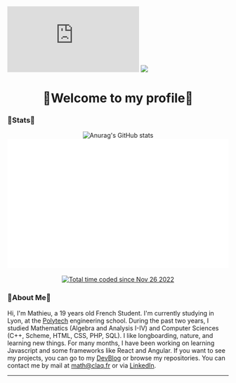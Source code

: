 ![French Version](https://github.com/Claquettes/Claquettes/blob/main/README-fr.md)
![](https://user-images.githubusercontent.com/114826837/204274294-4347eb2f-cb25-429c-9e90-8289991cc5bf.png)
<h1 align="center">🌸Welcome to my profile🌸</h1>

### 🌺Stats🌺
<div align="center">

![Anurag's GitHub stats](https://github-readme-stats.vercel.app/api?username=Claquettes&show_icons=true&theme=synthwave)
</a>
<a href="https://github.com/Claquettes/Stats#gh-dark-mode-only">
<img src="https://github.com/Claquettes/Stats/blob/master/generated/languages.svg#gh-dark-mode-only" />
</a>
<a href="https://github.com/Claquettes/Stats#gh-light-mode-only">


</div>
<p align="center">
    <a href="https://wakatime.com/@85363e99-4bd6-4f5d-928a-967ecbb24610"><img src="https://wakatime.com/badge/user/85363e99-4bd6-4f5d-928a-967ecbb24610.svg" alt="Total time coded since Nov 26 2022" /></a>
</p>

### 🌺About Me🌺

Hi, I'm Mathieu, a 19 years old French Student. I'm currently studying in Lyon, at the [Polytech](https://polytech.univ-lyon1.fr/) engineering school. During the past two years, I studied Mathematics (Algebra and Analysis I-IV) and Computer Sciences (C++, Scheme, HTML, CSS, PHP, SQL). I like longboarding, nature, and learning new things. For many months, I have been working on learning Javascript and some frameworks like React and Angular.
If you want to see my projects, you can go to my [DevBlog](https://ponton-mathi.eu) or browse my repositories. 
You can contact me by mail at [math@claq.fr](mailto:math@claq.fr) or via [LinkedIn](https://www.linkedin.com/in/mathieu-ponton/).

-------------------


<!-- Les badges >

* ![javaScript][javascript]
* [![Express.js][express]][express-url]
* [![Node.js][Node.js]][Node-url]
* [![HTML][HTML5]][HTML-url]
* [![CSS][CSS3]][CSS-url]
* [![Sharp.js][Sharp.js]][Sharp-url]
* [![Socket.io][Socket.io]][Socket-url]
* [![Selenium][Selenium]][Selenium-url]
* [![Python][Python]][Python-url]
* [![C++][C++]][C++-url]
* [![SQL][SQL]][SQL-url]
* [![Socket.io][Socket.io]][Socket-url]
* [![react-native][react-native]][react-native-url]
* [![discord.js][discord.js]][discord.js-url]
* ![steam.js][steam.js]
* [![C#][C#]][C#-url]
* [![Anime.js][Anime.js]][Anime-url]
* [![particle.js][particle.js]][particle-url]
  
<!-- Les liens --> 
[json]: https://img.shields.io/badge/JSON-000000?&logo=json&logoColor=white
[json-url]: https://www.json.org/json-en.html

[javascript]: https://img.shields.io/badge/JavaScript-F7DF1E?&logo=javascript&logoColor=black
[javascript-url]: https://developer.mozilla.org/fr/docs/Web/JavaScript

[express]: https://img.shields.io/badge/Express.js-404D59?
[express-url]: https://expressjs.com/fr/

[Node.js]: https://img.shields.io/badge/Node.js-43853D?&logo=node.js&logoColor=white
[Node-url]: https://nodejs.org/en/

[HTML5]: https://img.shields.io/badge/HTML5-E34F26?&logo=html5&logoColor=white
[HTML-url]: https://developer.mozilla.org/fr/docs/Web/HTML

[CSS3]: https://img.shields.io/badge/CSS3-1572B6?&logo=css3&logoColor=white
[CSS-url]: https://developer.mozilla.org/fr/docs/Web/CSS

[Sharp.js]: https://img.shields.io/badge/Sharp.js-000000?&logo=sharp.js&logoColor=white
[Sharp-url]: https://sharpjs.com/

[Socket.io]: https://img.shields.io/badge/Socket.io-010101?&logo=socket.io&logoColor=white
[Socket-url]: https://socket.io/

[Selenium]: https://img.shields.io/badge/Selenium-43B02A?&logo=selenium&logoColor=white
[Selenium-url]: https://www.selenium.dev/

[Python]: https://img.shields.io/badge/Python-14354C?&logo=python&logoColor=white
[Python-url]: https://www.python.org/

[SQL]: https://img.shields.io/badge/SQL-025E8C?&logo=sql&logoColor=white
[SQL-url]: https://www.w3schools.com/sql/

[react-native]: https://img.shields.io/badge/React_Native-20232A?&logo=react&logoColor=61DAFB
[react-native-url]: https://reactnative.dev/

[discord.js]: https://img.shields.io/badge/Discord.js-7289DA?&logo=discord&logoColor=white
[discord.js-url]: https://discord.js.org/#/

[steam.js]: https://img.shields.io/badge/Steam.js-000000?&logo=steam&logoColor=white

[C++]: https://img.shields.io/badge/C++-00599C?&logo=c%2B%2B&logoColor=white
[C++-url]: https://www.cplusplus.com/

[Anime.js]: https://img.shields.io/badge/Anime.js-000000?&logo=anime.js&logoColor=white
[Anime.js-url]: https://animejs.com/

[particle.js]: https://img.shields.io/badge/Particle.js-000000?&logo=particle.js&logoColor=white
[particle.js-url]: https://vincentgarreau.com/particles.js/
